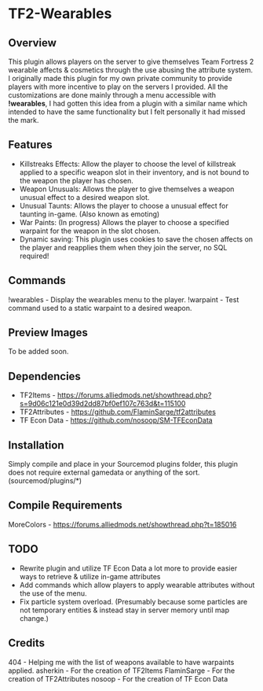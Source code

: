 # TF2-Wearables

## Overview 

This plugin allows players on the server to give themselves Team Fortress 2 wearable affects & cosmetics through the use abusing the attribute system. I originally made this plugin for my own private community to provide players with more incentive to play on the servers I provided. All the customizations are done mainly through a menu accessible with **!wearables**, I had gotten this idea from a plugin with a similar name which intended to have the same functionality but I felt personally it had missed the mark.

## Features

- Killstreaks Effects: Allow the player to choose the level of killstreak applied to a specific weapon slot in their inventory, and is not bound to the weapon the player has chosen.
- Weapon Unusuals: Allows the player to give themselves a weapon unusual effect to a desired weapon slot.
- Unusual Taunts: Allows the player to choose a unusual effect for taunting in-game. (Also known as emoting)
- War Paints: (In progress) Allows the player to choose a specified warpaint for the weapon in the slot chosen.
- Dynamic saving: This plugin uses cookies to save the chosen affects on the player and reapplies them when they join the server, no SQL required!

## Commands

!wearables - Display the wearables menu to the player.
!warpaint - Test command used to a static warpaint to a desired weapon.

## Preview Images

To be added soon.

## Dependencies

- TF2Items - https://forums.alliedmods.net/showthread.php?s=9d06c121e0d39d2dd87bf0ef107c763d&t=115100
- TF2Attributes - https://github.com/FlaminSarge/tf2attributes
- TF Econ Data - https://github.com/nosoop/SM-TFEconData

## Installation

Simply compile and place in your Sourcemod plugins folder, this plugin does not require external gamedata or anything of the sort.
(sourcemod/plugins/*)

## Compile Requirements

MoreColors - https://forums.alliedmods.net/showthread.php?t=185016

## TODO

- Rewrite plugin and utilize TF Econ Data a lot more to provide easier ways to retrieve & utilize in-game attributes
- Add commands which allow players to apply wearable attributes without the use of the menu.
- Fix particle system overload. (Presumably because some particles are not temporary entities & instead stay in server memory until map change.)

## Credits

404 - Helping me with the list of weapons available to have warpaints applied.
asherkin - For the creation of TF2Items
FlaminSarge - For the creation of TF2Attributes
nosoop - For the creation of TF Econ Data
